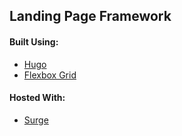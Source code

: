 ## Landing Page Framework

#### Built Using:
- [Hugo](https://gohugo.io)
- [Flexbox Grid](http://flexboxgrid.com)

#### Hosted With:
- [Surge](https://surge.sh)
